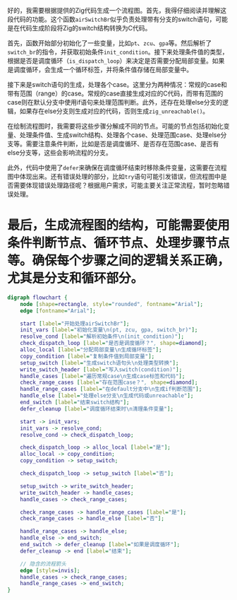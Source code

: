 好的，我需要根据提供的Zig代码生成一个流程图。首先，我得仔细阅读并理解这段代码的功能。这个函数`airSwitchBr`似乎负责处理带有分支的switch语句，可能是在代码生成阶段将Zig的switch结构转换为C代码。

首先，函数开始部分初始化了一些变量，比如`pt`、`zcu`、`gpa`等。然后解析了`switch_br`的指令，并获取初始条件`init_condition`。接下来处理条件值的类型，根据是否是调度循环（`is_dispatch_loop`）来决定是否需要分配局部变量。如果是调度循环，会生成一个循环标签，并将条件值存储在局部变量中。

接下来是switch语句的生成，处理各个case。这里分为两种情况：常规的case和带有范围（range）的case。常规的case直接生成对应的C代码，而带有范围的case则在默认分支中使用if语句来处理范围判断。此外，还存在处理else分支的逻辑，如果存在else分支则生成对应的代码，否则生成`zig_unreachable()`。

在绘制流程图时，我需要将这些步骤分解成不同的节点。可能的节点包括初始化变量、处理条件值、生成switch结构、处理各个case、处理范围case、处理else分支等。需要注意条件判断，比如是否是调度循环、是否存在范围case、是否有else分支等，这些会影响流程的分支。

此外，代码中使用了`defer`来确保在调度循环结束时移除条件变量，这需要在流程图中体现出来。还有错误处理的部分，比如`try`语句可能引发错误，但流程图中是否需要体现错误处理路径呢？根据用户需求，可能主要关注正常流程，暂时忽略错误处理。

最后，生成流程图的结构，可能需要使用条件判断节点、循环节点、处理步骤节点等。确保每个步骤之间的逻辑关系正确，尤其是分支和循环部分。
================================================
```dot
digraph flowchart {
    node [shape=rectangle, style="rounded", fontname="Arial"];
    edge [fontname="Arial"];

    start [label="开始处理airSwitchBr"];
    init_vars [label="初始化变量\n(pt, zcu, gpa, switch_br)"];
    resolve_cond [label="解析初始条件\n(init_condition)"];
    check_dispatch_loop [label="是否是调度循环？", shape=diamond];
    alloc_local [label="分配局部变量\n生成循环标签"];
    copy_condition [label="复制条件值到局部变量"];
    setup_switch [label="生成switch语句头\n处理类型转换"];
    write_switch_header [label="写入switch(condition)"];
    handle_cases [label="遍历常规case\n生成case标签和代码"];
    check_range_cases [label="存在范围case？", shape=diamond];
    handle_range_cases [label="在default分支中\n生成if判断范围"];
    handle_else [label="处理else分支\n生成代码或unreachable"];
    end_switch [label="结束switch结构"];
    defer_cleanup [label="调度循环结束时\n清理条件变量"];

    start -> init_vars;
    init_vars -> resolve_cond;
    resolve_cond -> check_dispatch_loop;

    check_dispatch_loop -> alloc_local [label="是"];
    alloc_local -> copy_condition;
    copy_condition -> setup_switch;

    check_dispatch_loop -> setup_switch [label="否"];

    setup_switch -> write_switch_header;
    write_switch_header -> handle_cases;
    handle_cases -> check_range_cases;

    check_range_cases -> handle_range_cases [label="是"];
    check_range_cases -> handle_else [label="否"];

    handle_range_cases -> handle_else;
    handle_else -> end_switch;
    end_switch -> defer_cleanup [label="如果是调度循环"];
    defer_cleanup -> end [label="结束"];

    // 隐含的流程箭头
    edge [style=invis];
    handle_cases -> check_range_cases;
    handle_range_cases -> end_switch;
}
```